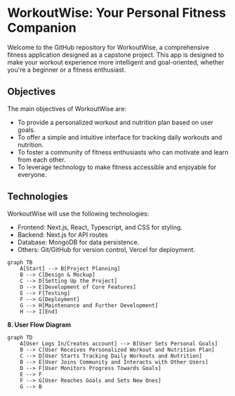 # WorkoutWise: Your Personal Fitness Companion

Welcome to the GitHub repository for WorkoutWise, a comprehensive fitness application designed as a capstone project. This app is designed to make your workout experience more intelligent and goal-oriented, whether you're a beginner or a fitness enthusiast.

## Objectives

The main objectives of WorkoutWise are:

- To provide a personalized workout and nutrition plan based on user goals.
- To offer a simple and intuitive interface for tracking daily workouts and nutrition.
- To foster a community of fitness enthusiasts who can motivate and learn from each other.
- To leverage technology to make fitness accessible and enjoyable for everyone.

 
 ## Technologies

WorkoutWise will use the following technologies:

- Frontend: Next.js, React, Typescript, and CSS for styling.
- Backend: Next.js for API routes
- Database: MongoDB for data persistence.
- Others: Git/GitHub for version control, Vercel for deployment.

```mermaid
graph TB
    A[Start] --> B[Project Planning]
    B --> C[Design & Mockup]
    C --> D[Setting Up the Project]
    D --> E[Development of Core Features]
    E --> F[Testing]
    F --> G[Deployment]
    G --> H[Maintenance and Further Development]
    H --> I[End]
```
**8. User Flow Diagram**

```mermaid
graph TD
    A[User Logs In/Creates account] --> B[User Sets Personal Goals]
    B --> C[User Receives Personalized Workout and Nutrition Plan]
    C --> D[User Starts Tracking Daily Workouts and Nutrition]
    B --> E[User Joins Community and Interacts with Other Users]
    D --> F[User Monitors Progress Towards Goals]
    E --> F
    F --> G[User Reaches Goals and Sets New Ones]
    G --> B
```
